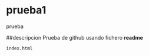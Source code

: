 
# prueba1
prueba

##descripcion
Prueba de github usando fichero **readme**
```console
index.html
```
